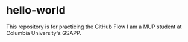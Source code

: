 # hello-world
This repository is for practicing the GitHub Flow 
I am a MUP student at Columbia University's GSAPP. 
